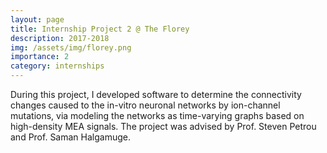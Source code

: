 ```yaml
---
layout: page
title: Internship Project 2 @ The Florey
description: 2017-2018
img: /assets/img/florey.png
importance: 2
category: internships
---
```


During this project, I developed software to determine the connectivity changes caused to the in-vitro neuronal networks by ion-channel mutations, via modeling the networks as time-varying graphs based on high-density MEA signals. The project was advised by Prof. Steven Petrou and Prof. Saman Halgamuge. 

<div class="row">
    <div class="col-sm mt-3 mt-md-0">
        <img class="img-fluid rounded z-depth-1" src="{{ '/assets/img/florey2.png' | relative_url }}" alt="" title="example image"/>
    </div>
</div>